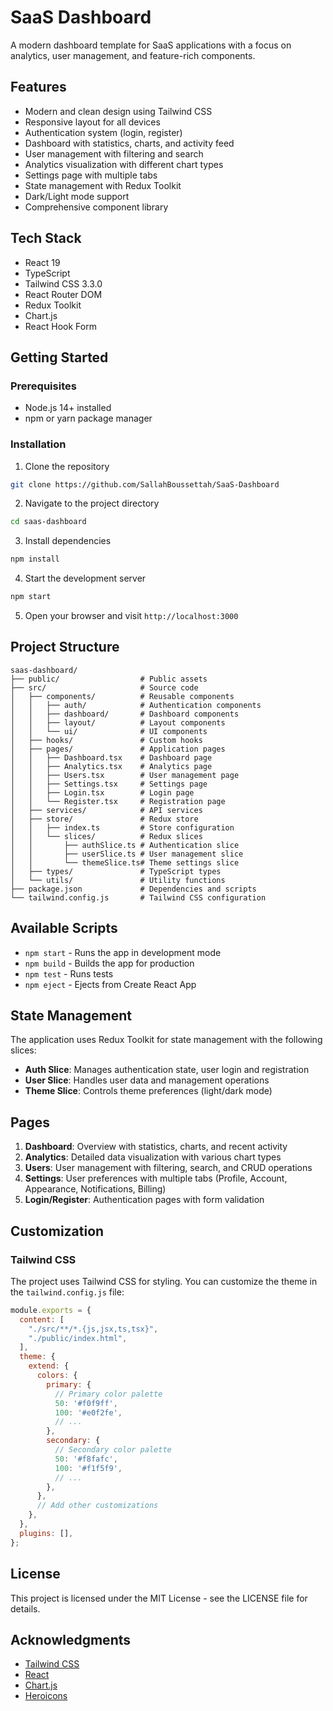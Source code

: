# SaaS Dashboard

A modern dashboard template for SaaS applications with a focus on analytics, user management, and feature-rich components.

## Features

- Modern and clean design using Tailwind CSS
- Responsive layout for all devices
- Authentication system (login, register)
- Dashboard with statistics, charts, and activity feed
- User management with filtering and search
- Analytics visualization with different chart types
- Settings page with multiple tabs
- State management with Redux Toolkit
- Dark/Light mode support
- Comprehensive component library

## Tech Stack

- React 19
- TypeScript
- Tailwind CSS 3.3.0
- React Router DOM
- Redux Toolkit
- Chart.js
- React Hook Form

## Getting Started

### Prerequisites

- Node.js 14+ installed
- npm or yarn package manager

### Installation

1. Clone the repository
```bash
git clone https://github.com/SallahBoussettah/SaaS-Dashboard
```

2. Navigate to the project directory
```bash
cd saas-dashboard
```

3. Install dependencies
```bash
npm install
```

4. Start the development server
```bash
npm start
```

5. Open your browser and visit `http://localhost:3000`

## Project Structure

```
saas-dashboard/
├── public/                  # Public assets
├── src/                     # Source code
│   ├── components/          # Reusable components
│   │   ├── auth/            # Authentication components
│   │   ├── dashboard/       # Dashboard components
│   │   ├── layout/          # Layout components
│   │   └── ui/              # UI components
│   ├── hooks/               # Custom hooks
│   ├── pages/               # Application pages
│   │   ├── Dashboard.tsx    # Dashboard page
│   │   ├── Analytics.tsx    # Analytics page
│   │   ├── Users.tsx        # User management page
│   │   ├── Settings.tsx     # Settings page
│   │   ├── Login.tsx        # Login page
│   │   └── Register.tsx     # Registration page
│   ├── services/            # API services
│   ├── store/               # Redux store
│   │   ├── index.ts         # Store configuration
│   │   └── slices/          # Redux slices
│   │       ├── authSlice.ts # Authentication slice
│   │       ├── userSlice.ts # User management slice
│   │       └── themeSlice.ts# Theme settings slice
│   ├── types/               # TypeScript types
│   └── utils/               # Utility functions
├── package.json             # Dependencies and scripts
└── tailwind.config.js       # Tailwind CSS configuration
```

## Available Scripts

- `npm start` - Runs the app in development mode
- `npm build` - Builds the app for production
- `npm test` - Runs tests
- `npm eject` - Ejects from Create React App

## State Management

The application uses Redux Toolkit for state management with the following slices:

- **Auth Slice**: Manages authentication state, user login and registration
- **User Slice**: Handles user data and management operations
- **Theme Slice**: Controls theme preferences (light/dark mode)

## Pages

1. **Dashboard**: Overview with statistics, charts, and recent activity
2. **Analytics**: Detailed data visualization with various chart types
3. **Users**: User management with filtering, search, and CRUD operations
4. **Settings**: User preferences with multiple tabs (Profile, Account, Appearance, Notifications, Billing)
5. **Login/Register**: Authentication pages with form validation

## Customization

### Tailwind CSS

The project uses Tailwind CSS for styling. You can customize the theme in the `tailwind.config.js` file:

```js
module.exports = {
  content: [
    "./src/**/*.{js,jsx,ts,tsx}",
    "./public/index.html",
  ],
  theme: {
    extend: {
      colors: {
        primary: {
          // Primary color palette
          50: '#f0f9ff',
          100: '#e0f2fe',
          // ...
        },
        secondary: {
          // Secondary color palette
          50: '#f8fafc',
          100: '#f1f5f9',
          // ...
        },
      },
      // Add other customizations
    },
  },
  plugins: [],
};
```

## License

This project is licensed under the MIT License - see the LICENSE file for details.

## Acknowledgments

- [Tailwind CSS](https://tailwindcss.com/)
- [React](https://reactjs.org/)
- [Chart.js](https://www.chartjs.org/)
- [Heroicons](https://heroicons.com/)
